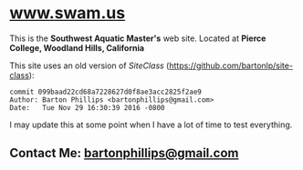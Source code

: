 # www.swam.us

This is the **Southwest Aquatic Master's** web site. Located at **Pierce College, Woodland Hills, California**

This site uses an old version of *SiteClass* (https://github.com/bartonlp/site-class):

```
commit 099baad22cd68a7228627d0f8ae3acc2825f2ae9
Author: Barton Phillips <bartonphillips@gmail.com>
Date:   Tue Nov 29 16:30:39 2016 -0800
```

I may update this at some point when I have a lot of time to test everything.

## Contact Me: [bartonphillips@gmail.com](mailto:bartonphillips@gmail.com)



